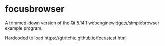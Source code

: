 # focusbrowser

A trimmed-down version of the Qt 5.14.1 webenginewidgets/simplebrowser example program.

Hardcoded to load https://gtritchie.github.io/focustest.html
